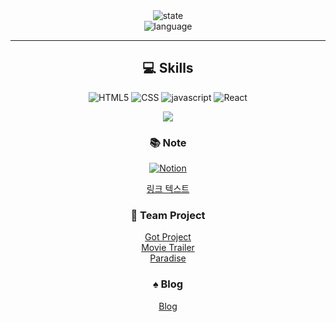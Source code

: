 

<!--
**dbs271/dbs271** is a ✨ _special_ ✨ repository because its `README.md` (this file) appears on your GitHub profile.

Here are some ideas to get you started:

- 🔭 I’m currently working on ...
- 🌱 I’m currently learning ...
- 👯 I’m looking to collaborate on ...
- 🤔 I’m looking for help with ...
- 💬 Ask me about ...
- 📫 How to reach me: ...
- 😄 Pronouns: ...
- ⚡ Fun fact: ...

뱃지 
<img alt="Python" src ="https://img.shields.io/badge/기술명-원하는색상코드.svg?&style=for-the-badge&logo=로고명&logoColor=로고색상"/>

![Anurag's GitHub stats](https://github-readme-stats.vercel.app/api?username=깃허브 아이디&show_icons=true&theme=스타일)

![Top Langs](https://github-readme-stats.vercel.app/api/top-langs/?username=깃허브 아이디&layout=레이아웃 스타일&theme=스타일) compact
-->
<div align="center">
<img alt="state" src="https://github-readme-stats.vercel.app/api?username=dbs271&show_icons=true&theme=tokyonight" />
  <br>
<img alt="language" src="https://github-readme-stats.vercel.app/api/top-langs/?username=dbs271&layout=compact&theme=tokyonight" />

---


## 💻 Skills 

<img alt="HTML5" src ="https://img.shields.io/badge/HTML5-F05032.svg?&style=for-the-badge&logo=html5&logoColor=ffffff"/> <img alt="CSS" src ="https://img.shields.io/badge/CSS3-1572B6.svg?&style=for-the-badge&logo=css3"/>
<img alt="javascript" src ="https://img.shields.io/badge/javascript-F7DF1E.svg?&style=for-the-badge&logo=javascript&logoColor=000"/>
<img alt="React" src ="https://img.shields.io/badge/React-61DAFB.svg?&style=for-the-badge&logo=React&logoColor=000"/>  


<a href="https://hits.seeyoufarm.com"><img src="https://hits.seeyoufarm.com/api/count/incr/badge.svg?url=https%3A%2F%2Fgithub.com%2Fdbs271&count_bg=%23555555&title_bg=%23555555&icon=github.svg&icon_color=%23E7E7E7&title=hits&edge_flat=false"/></a>

### 📚 Note
<a href="https://shrouded-neon-e05.notion.site/3a8265a063654b69b2a62beac7fcd2ce?v=42ee693f07d44aa6b0d0f527d7bb045b&pvs=4">
<img alt="Notion" src ="https://img.shields.io/badge/notion-000000.svg?&style=for-the-badge&logo=notion&logoColor=000000"/>
  <a/>

  <span class="custom-link">[링크 텍스트](링크주소)</span> 
### 📂 Team Project
[Got Project](https://github.com/KIT-Frontend-Team2/week14-pair2-GotProject)  
[Movie Trailer](https://github.com/KIT-Frontend-Team2/week15-movie-trailer-project)  
[Paradise](https://github.com/KIT-Frontend-Team2/Paradise) 

### ♠️ Blog
[Blog](https://dbs271.github.io)
</div>
